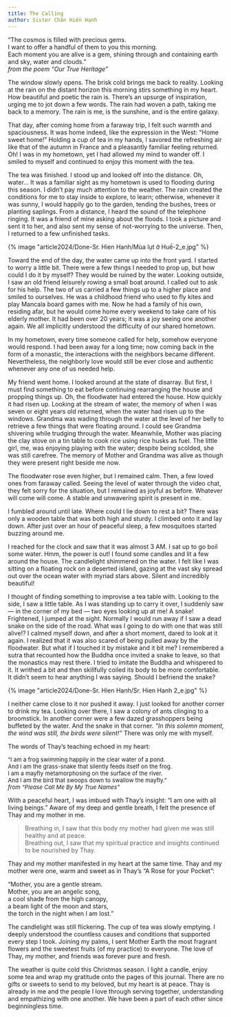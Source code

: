 ```yaml
---
title: The Calling
author: Sister Chân Hiền Hạnh
---
```


<div class="verse"><p>“The cosmos is filled with precious gems.<br/>
I want to offer a handful of them to you this morning.<br/>
Each moment you are alive is a gem,
shining through and containing earth and sky, water and clouds.”<br/><cite>from the poem <i>“Our True Heritage”</i></cite></p></div>

The window slowly opens. The brisk cold brings me back to reality. Looking at the rain on the distant horizon this morning stirs something in my heart. How beautiful and poetic the rain is. There’s an upsurge of inspiration, urging me to jot down a few words. The rain had woven a path, taking me back to a memory. The rain is me, is the sunshine, and is the entire galaxy.

That day, after coming home from a faraway trip, I felt such warmth and spaciousness. It was home indeed, like the expression in the West: “Home sweet home!” Holding a cup of tea in my hands, I savored the refreshing air like that of the autumn in France and a pleasantly familiar feeling returned. Oh! I was in my hometown, yet I had allowed my mind to wander off. I smiled to myself and continued to enjoy this moment with the tea.

The tea was finished. I stood up and looked off into the distance. Oh, water… It was a familiar sight as my hometown is used to flooding during this season. I didn’t pay much attention to the weather. The rain created the conditions for me to stay inside to explore, to learn; otherwise, whenever it was sunny, I would happily go to the garden, tending the bushes, trees or planting saplings. From a distance, I heard the sound of the telephone ringing. It was a friend of mine asking about the floods. I took a picture and sent it to her, and also sent my sense of not-worrying to the universe. Then, I returned to a few unfinished tasks.

<div class="removeTopMarginInFollowingElem"></div>

{% image "article2024/Done-Sr. Hien Hanh/Mùa lụt ở Huế-2_e.jpg" %}

Toward the end of the day, the water came up into the front yard. I started to worry a little bit. There were a few things I needed to prop up, but how could I do it by myself? They would be ruined by the water. Looking outside, I saw an old friend leisurely rowing a small boat around. I called out to ask for his help. The two of us carried a few things up to a higher place and smiled to ourselves. He was a childhood friend who used to fly kites and play Mancala board games with me. Now he had a family of his own, residing afar, but he would come home every weekend to take care of his elderly mother. It had been over 20 years; it was a joy seeing one another again. We all implicitly understood the difficulty of our shared hometown.

In my hometown, every time someone called for help, somehow everyone would respond. I had been away for a long time; now coming back in the form of a monastic, the interactions with the neighbors became different. Nevertheless, the neighborly love would still be ever close and authentic whenever any one of us needed help.

My friend went home. I looked around at the state of disarray. But first, I must find something to eat before continuing rearranging the house and propping things up. Oh, the floodwater had entered the house. How quickly it had risen up. Looking at the stream of water, the memory of when I was seven or eight years old returned, when the water had risen up to the windows. Grandma was wading through the water at the level of her belly to retrieve a few things that were floating around. I could see Grandma shivering while trudging through the water. Meanwhile, Mother was placing the clay stove on a tin table to cook rice using rice husks as fuel. The little girl, me, was enjoying playing with the water; despite being scolded, she was still carefree. The memory of Mother and Grandma was alive as though they were present right beside me now.

The floodwater rose even higher, but I remained calm. Then, a few loved ones from faraway called. Seeing the level of water through the video chat, they felt sorry for the situation, but I remained as joyful as before. Whatever will come will come. A stable and unwavering spirit is present in me.

I fumbled around until late. Where could I lie down to rest a bit? There was only a wooden table that was both high and sturdy. I climbed onto it and lay down. After just over an hour of peaceful sleep, a few mosquitoes started buzzing around me.

I reached for the clock and saw that it was almost 3 AM. I sat up to go boil some water. Hmm, the power is out! I found some candles and lit a few around the house. The candlelight shimmered on the water. I felt like I was sitting on a floating rock on a deserted island, gazing at the vast sky spread out over the ocean water with myriad stars above. Silent and incredibly beautiful!

I thought of finding something to improvise a tea table with. Looking to the side, I saw a little table. As I was standing up to carry it over, I suddenly saw — in the corner of my bed — two eyes looking up at me! A snake! Frightened, I jumped at the sight. Normally I would run away if I saw a dead snake on the side of the road. What was I going to do with one that was still alive!? I calmed myself down, and after a short moment, dared to look at it again. I realized that it was also scared of being pulled away by the floodwater. But what if I touched it by mistake and it bit me? I remembered a sutra that recounted how the Buddha once invited a snake to leave, so that the monastics may rest there. I tried to imitate the Buddha and whispered to it. It writhed a bit and then skillfully coiled its body to be more comfortable. It didn’t seem to hear anything I was saying. Should I befriend the snake?

{% image "article2024/Done-Sr. Hien Hanh/Sr. Hien Hanh 2_e.jpg" %}

I neither came close to it nor pushed it away. I just looked for another corner to drink my tea. Looking over there, I saw a colony of ants clinging to a broomstick. In another corner were a few dazed grasshoppers being buffeted by the water. And the snake in that corner. *“In this solemn moment, the wind was still, the birds were silent!”* There was only me with myself.

<p class="noIndent">The words of Thay’s teaching echoed in my heart:</p>

<div class="verse" style="font-size: 94%; margin-left: 0;"><p>“I am a frog swimming happily in the clear water of a pond.<br/>
And I am the grass-snake that silently feeds itself on the frog.<br/>
I am a mayfly metamorphosing on the surface of the river.<br/>
And I am the bird that swoops down to swallow the mayfly.”<br/><cite>from <i>“Please Call Me By My True Names”</i></cite></p></div>

With a peaceful heart, I was imbued with Thay’s insight: “I am one with all living beings.” Aware of my deep and gentle breath, I felt the presence of Thay and my mother in me.

> Breathing in, I saw that this body my mother had given me was still healthy and at peace.  
> Breathing out, I saw that my spiritual practice and insights continued to be nourished by Thay.

Thay and my mother manifested in my heart at the same time. Thay and my mother were one, warm and sweet as in Thay’s “A Rose for your Pocket”:

<div class="verse"><p>“Mother, you are a gentle stream.<br/>
Mother, you are an angelic song,<br/>
a cool shade from the high canopy,<br/>
a beam light of the moon and stars,<br/>
the torch in the night when I am lost.”</p></div>

The candlelight was still flickering. The cup of tea was slowly emptying. I deeply understood the countless causes and conditions that supported every step I took. Joining my palms, I sent Mother Earth the most fragrant flowers and the sweetest fruits (of my practice) to everyone. The love of Thay, my mother, and friends was forever pure and fresh.

The weather is quite cold this Christmas season. I light a candle, enjoy some tea and wrap my gratitude onto the pages of this journal. There are no gifts or sweets to send to my beloved, but my heart is at peace. Thay is already in me and the people I love through serving together, understanding and empathizing with one another. We have been a part of each other since beginningless time.

<!-- <div class="article-end"></div> -->

